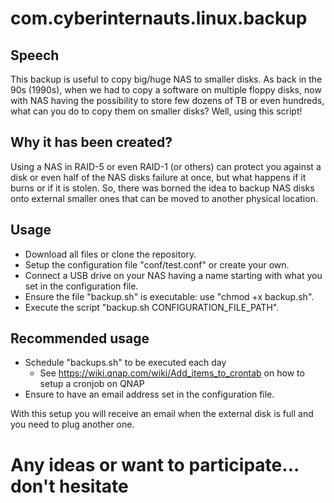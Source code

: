 # com.cyberinternauts.linux.backup

## Speech
This backup is useful to copy big/huge NAS to smaller disks. As back in the 90s (1990s), when we had to copy a software on multiple floppy disks, now with NAS having the possibility to store few dozens of TB or even hundreds, what can you do to copy them on smaller disks? Well, using this script!

## Why it has been created?
Using a NAS in RAID-5 or even RAID-1 (or others) can protect you against a disk or even half of the NAS disks failure at once, but what happens if it burns or if it is stolen. So, there was borned the idea to backup NAS disks onto external smaller ones that can be moved to another physical location.

## Usage
- Download all files or clone the repository.
- Setup the configuration file "conf/test.conf" or create your own.
- Connect a USB drive on your NAS having a name starting with what you set in the configuration file.
- Ensure the file "backup.sh" is executable: use "chmod +x backup.sh".
- Execute the script "backup.sh CONFIGURATION_FILE_PATH".

## Recommended usage
- Schedule "backups.sh" to be executed each day
  - See https://wiki.qnap.com/wiki/Add_items_to_crontab on how to setup a cronjob on QNAP
- Ensure to have an email address set in the configuration file.

With this setup you will receive an email when the external disk is full and you need to plug another one.

# Any ideas or want to participate... don't hesitate
